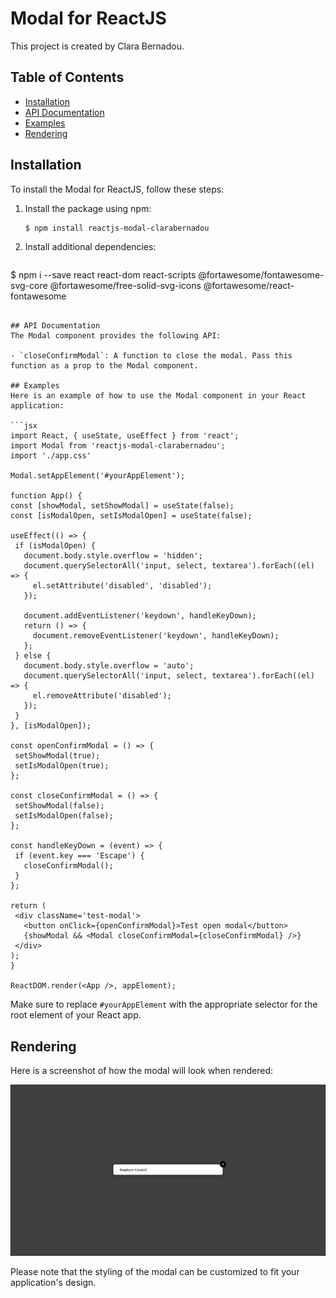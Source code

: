 # Modal for ReactJS
This project is created by Clara Bernadou.

## Table of Contents
* [Installation](#installation)
* [API Documentation](#api-documentation)
* [Examples](#examples)
* [Rendering](#rendering)

## Installation
To install the Modal for ReactJS, follow these steps:

1. Install the package using npm:

   ```bash
   $ npm install reactjs-modal-clarabernadou
   ```

2. Install additional dependencies:

   ```bash
  $ npm i --save react react-dom react-scripts @fortawesome/fontawesome-svg-core @fortawesome/free-solid-svg-icons @fortawesome/react-fontawesome
   ```

## API Documentation
The Modal component provides the following API:

- `closeConfirmModal`: A function to close the modal. Pass this function as a prop to the Modal component.

## Examples
Here is an example of how to use the Modal component in your React application:

```jsx
import React, { useState, useEffect } from 'react';
import Modal from 'reactjs-modal-clarabernadou';
import './app.css'

Modal.setAppElement('#yourAppElement');

function App() {
  const [showModal, setShowModal] = useState(false);
  const [isModalOpen, setIsModalOpen] = useState(false);

  useEffect(() => {
    if (isModalOpen) {
      document.body.style.overflow = 'hidden';
      document.querySelectorAll('input, select, textarea').forEach((el) => {
        el.setAttribute('disabled', 'disabled');
      });

      document.addEventListener('keydown', handleKeyDown);
      return () => {
        document.removeEventListener('keydown', handleKeyDown);
      };
    } else {
      document.body.style.overflow = 'auto';
      document.querySelectorAll('input, select, textarea').forEach((el) => {
        el.removeAttribute('disabled');
      });
    }
  }, [isModalOpen]);

  const openConfirmModal = () => {
    setShowModal(true);
    setIsModalOpen(true);
  };

  const closeConfirmModal = () => {
    setShowModal(false);
    setIsModalOpen(false);
  };

  const handleKeyDown = (event) => {
    if (event.key === 'Escape') {
      closeConfirmModal();
    }
  };

  return (
    <div className='test-modal'>
      <button onClick={openConfirmModal}>Test open modal</button>
      {showModal && <Modal closeConfirmModal={closeConfirmModal} />}
    </div>
  );
}

ReactDOM.render(<App />, appElement);
```

Make sure to replace `#yourAppElement` with the appropriate selector for the root element of your React app.

## Rendering
Here is a screenshot of how the modal will look when rendered:

![Modal Render](./modal-render.png)

Please note that the styling of the modal can be customized to fit your application's design.